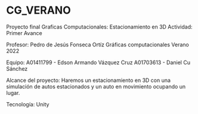 # CG_VERANO

Proyecto final Graficas Computacionales: Estacionamiento en 3D
Actividad: Primer Avance

Profesor: Pedro de Jesús Fonseca Ortíz
Gráficas computacionales
Verano 2022

Equipo:
A01411799 - Edson Armando Vázquez Cruz
A01703613 - Daniel Cu Sánchez

Alcance del proyecto:
Haremos un estacionamiento en 3D con una simulación de autos estacionados y un auto en
movimiento ocupando un lugar.

Tecnología:
Unity